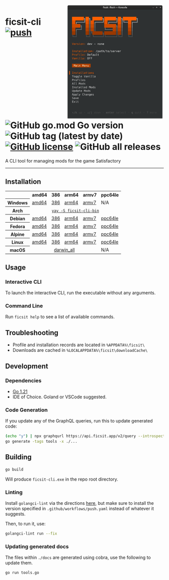 <img align="right" width="310" src="./.github/screenshot.png" />

# ficsit-cli [![push](https://github.com/Vilsol/ficsit-cli/actions/workflows/push.yaml/badge.svg)](https://github.com/Vilsol/ficsit-cli/actions/workflows/push.yaml) ![GitHub go.mod Go version](https://img.shields.io/github/go-mod/go-version/vilsol/ficsit-cli) ![GitHub tag (latest by date)](https://img.shields.io/github/v/tag/vilsol/ficsit-cli) [![GitHub license](https://img.shields.io/github/license/Vilsol/ficsit-cli)](https://github.com/Vilsol/ficsit-cli/blob/master/LICENSE) ![GitHub all releases](https://img.shields.io/github/downloads/vilsol/ficsit-cli/total)

A CLI tool for managing mods for the game Satisfactory

---

## Installation

<table>
  <tr>
    <th></th>
    <th>amd64</th>
    <th>386</th>
    <th>arm64</th>
    <th>armv7</th>
    <th>ppc64le</th>
  </tr>
  <tr>
    <th>Windows</th>
    <td><a href="https://github.com/Vilsol/ficsit-cli/releases/latest/download/ficsit_windows_amd64.exe">amd64</a></td>
    <td><a href="https://github.com/Vilsol/ficsit-cli/releases/latest/download/ficsit_windows_386.exe">386</a></td>
    <td><a href="https://github.com/Vilsol/ficsit-cli/releases/latest/download/ficsit_windows_arm64.exe">arm64</a></td>
    <td><a href="https://github.com/Vilsol/ficsit-cli/releases/latest/download/ficsit_windows_armv7.exe">armv7</a></td>
    <td>N/A</td>
  </tr>
  <tr>
    <th>Arch</th>
    <td colspan="5" style="text-align: center"><a href="https://aur.archlinux.org/packages/ficsit-cli-bin"><code>yay -S ficsit-cli-bin</code></a></td>
  </tr>
  <tr>
    <th>Debian</th>
    <td><a href="https://github.com/Vilsol/ficsit-cli/releases/latest/download/ficsit_linux_amd64.deb">amd64</a></td>
    <td><a href="https://github.com/Vilsol/ficsit-cli/releases/latest/download/ficsit_linux_386.deb">386</a></td>
    <td><a href="https://github.com/Vilsol/ficsit-cli/releases/latest/download/ficsit_linux_arm64.deb">arm64</a></td>
    <td><a href="https://github.com/Vilsol/ficsit-cli/releases/latest/download/ficsit_linux_armv7.deb">armv7</a></td>
    <td><a href="https://github.com/Vilsol/ficsit-cli/releases/latest/download/ficsit_linux_ppc64le.deb">ppc64le</a></td>
  </tr>
  <tr>
    <th>Fedora</th>
    <td><a href="https://github.com/Vilsol/ficsit-cli/releases/latest/download/ficsit_linux_amd64.rpm">amd64</a></td>
    <td><a href="https://github.com/Vilsol/ficsit-cli/releases/latest/download/ficsit_linux_386.rpm">386</a></td>
    <td><a href="https://github.com/Vilsol/ficsit-cli/releases/latest/download/ficsit_linux_arm64.rpm">arm64</a></td>
    <td><a href="https://github.com/Vilsol/ficsit-cli/releases/latest/download/ficsit_linux_armv7.rpm">armv7</a></td>
    <td><a href="https://github.com/Vilsol/ficsit-cli/releases/latest/download/ficsit_linux_ppc64le.rpm">ppc64le</a></td>
  </tr>
  <tr>
    <th>Alpine</th>
    <td><a href="https://github.com/Vilsol/ficsit-cli/releases/latest/download/ficsit_linux_amd64.apk">amd64</a></td>
    <td><a href="https://github.com/Vilsol/ficsit-cli/releases/latest/download/ficsit_linux_386.apk">386</a></td>
    <td><a href="https://github.com/Vilsol/ficsit-cli/releases/latest/download/ficsit_linux_arm64.apk">arm64</a></td>
    <td><a href="https://github.com/Vilsol/ficsit-cli/releases/latest/download/ficsit_linux_armv7.apk">armv7</a></td>
    <td><a href="https://github.com/Vilsol/ficsit-cli/releases/latest/download/ficsit_linux_ppc64le.apk">ppc64le</a></td>
  </tr>
  <tr>
    <th>Linux</th>
    <td><a href="https://github.com/Vilsol/ficsit-cli/releases/latest/download/ficsit_linux_amd64">amd64</a></td>
    <td><a href="https://github.com/Vilsol/ficsit-cli/releases/latest/download/ficsit_linux_386">386</a></td>
    <td><a href="https://github.com/Vilsol/ficsit-cli/releases/latest/download/ficsit_linux_arm64">arm64</a></td>
    <td><a href="https://github.com/Vilsol/ficsit-cli/releases/latest/download/ficsit_linux_armv7">armv7</a></td>
    <td><a href="https://github.com/Vilsol/ficsit-cli/releases/latest/download/ficsit_linux_ppc64le">ppc64le</a></td>
  </tr>
  <tr>
    <th>macOS</th>
    <td colspan="4" style="text-align: center"><a href="https://github.com/Vilsol/ficsit-cli/releases/latest/download/ficsit_darwin_all">darwin_all</a></td>
    <td>N/A</td>
  </tr>
</table>

## Usage

### Interactive CLI

To launch the interactive CLI, run the executable without any arguments.

### Command Line

Run `ficsit help` to see a list of available commands.

## Troubleshooting

* Profile and installation records are located in `%APPDATA%\ficsit\`
* Downloads are cached in `%LOCALAPPDATA%\ficsit\downloadCache\`

## Development

### Dependencies

* [Go 1.21](https://go.dev/doc/install)
* IDE of Choice. Goland or VSCode suggested.

### Code Generation

If you update any of the GraphQL queries, run this to update generated code:

```bash
(echo "y") | npx graphqurl https://api.ficsit.app/v2/query --introspect -H 'content-type: application/json' > schema.graphql
go generate -tags tools -x ./...
```

## Building

```bash
go build
```

Will produce `ficsit-cli.exe` in the repo root directory.

### Linting

Install `golangci-lint` via the directions [here](https://golangci-lint.run/usage/install/#local-installation),
but make sure to install the version specified in `.github/workflows/push.yaml` instead of whatever it suggests.

Then, to run it, use:

```bash
golangci-lint run --fix
```

### Updating generated docs

The files within `./docs` are generated using cobra, use the following to update
them.

```
go run tools.go
```